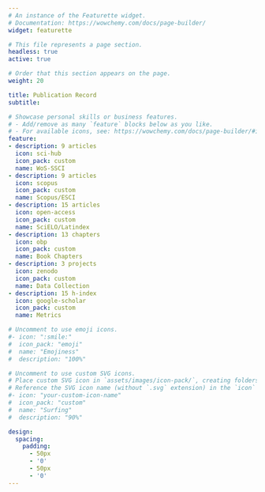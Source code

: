 ```yaml
---
# An instance of the Featurette widget.
# Documentation: https://wowchemy.com/docs/page-builder/
widget: featurette

# This file represents a page section.
headless: true
active: true

# Order that this section appears on the page.
weight: 20

title: Publication Record
subtitle:

# Showcase personal skills or business features.
# - Add/remove as many `feature` blocks below as you like.
# - For available icons, see: https://wowchemy.com/docs/page-builder/#icons
feature:
- description: 9 articles
  icon: sci-hub
  icon_pack: custom
  name: WoS-SSCI
- description: 9 articles
  icon: scopus
  icon_pack: custom
  name: Scopus/ESCI
- description: 15 articles
  icon: open-access
  icon_pack: custom
  name: SciELO/Latindex
- description: 13 chapters
  icon: obp
  icon_pack: custom
  name: Book Chapters
- description: 3 projects
  icon: zenodo
  icon_pack: custom
  name: Data Collection
- description: 15 h-index
  icon: google-scholar
  icon_pack: custom
  name: Metrics

# Uncomment to use emoji icons.
#- icon: ":smile:"
#  icon_pack: "emoji"
#  name: "Emojiness"
#  description: "100%"  

# Uncomment to use custom SVG icons.
# Place custom SVG icon in `assets/images/icon-pack/`, creating folders if necessary.
# Reference the SVG icon name (without `.svg` extension) in the `icon` field.
#- icon: "your-custom-icon-name"
#  icon_pack: "custom"
#  name: "Surfing"
#  description: "90%"

design:
  spacing:
    padding:
      - 50px
      - '0'
      - 50px
      - '0'
---
```


